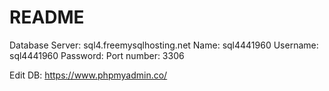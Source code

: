 # README #

Database
Server: sql4.freemysqlhosting.net
Name: sql4441960
Username: sql4441960
Password: <password>
Port number: 3306

Edit DB: https://www.phpmyadmin.co/
